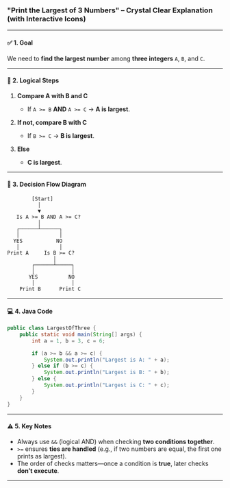 ### **"Print the Largest of 3 Numbers" – Crystal Clear Explanation (with Interactive Icons)**

---

#### ✅ 1. **Goal**

We need to **find the largest number** among **three integers** `A`, `B`, and `C`.

---

#### 🧠 2. **Logical Steps**

1. **Compare A with B and C**

   * If `A >= B` **AND** `A >= C` → **A is largest**.

2. **If not, compare B with C**

   * If `B >= C` → **B is largest**.

3. **Else**

   * **C is largest**.

---

#### 🔄 3. **Decision Flow Diagram**

```
        [Start]
          │
          ▼
   Is A >= B AND A >= C?
          │
   ┌──────┴──────┐
   │             │
  YES           NO
   │             │
Print A     Is B >= C?
               │
        ┌──────┴─────┐
        │            │
       YES          NO
        │            │
    Print B      Print C
```

---

#### 💻 4. **Java Code**

```java
public class LargestOfThree {
    public static void main(String[] args) {
        int a = 1, b = 3, c = 6;

        if (a >= b && a >= c) {
            System.out.println("Largest is A: " + a);
        } else if (b >= c) {
            System.out.println("Largest is B: " + b);
        } else {
            System.out.println("Largest is C: " + c);
        }
    }
}
```

---

#### ⚠️ 5. **Key Notes**

* Always use `&&` (logical AND) when checking **two conditions together**.
* `>=` ensures **ties are handled** (e.g., if two numbers are equal, the first one prints as largest).
* The order of checks matters—once a condition is **true**, later checks **don’t execute**.

---